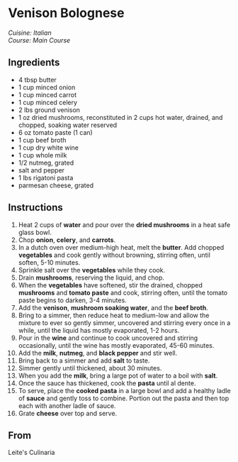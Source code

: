 # Venison Bolognese

_Cuisine:  Italian_<br />
_Course:  Main Course_

## Ingredients

- 4 tbsp butter
- 1 cup minced onion
- 1 cup minced carrot
- 1 cup minced celery
- 2 lbs ground venison
- 1 oz dried mushrooms, reconstituted in 2 cups hot water, drained, and chopped, soaking water reserved
- 6 oz tomato paste (1 can)
- 1 cup beef broth
- 1 cup dry white wine
- 1 cup whole milk
- 1/2 nutmeg, grated
- salt and pepper
- 1 lbs rigatoni pasta
- parmesan cheese, grated

## Instructions

1. Heat 2 cups of **water** and pour over the **dried mushrooms** in a heat safe glass bowl.
1. Chop **onion**, **celery**, and **carrots**.
1. In a dutch oven over medium-high heat, melt the **butter**.  Add chopped **vegetables** and cook gently without browning, stirring often, until soften, 5-10 minutes.
1. Sprinkle salt over the **vegetables** while they cook.
1. Drain **mushrooms**, reserving the liquid, and chop.
1. When the **vegetables** have softened, stir the drained, chopped **mushrooms** and **tomato paste** and cook, stirring often, until the tomato paste begins to darken, 3-4 minutes.
1. Add the **venison**, **mushroom soaking water**, and the **beef broth**.
1. Bring to a simmer, then reduce heat to medium-low and allow the mixture to ever so gently simmer, uncovered and stirring every once in a while, until the liquid has mostly evaporated, 1-2 hours.
1. Pour in the **wine** and continue to cook uncovered and stirring occasionally, until the wine has mostly evaporated, 45-60 minutes.
1. Add the **milk**, **nutmeg**, and **black pepper** and stir well.
1. Bring back to a simmer and add **salt** to taste.
1. Simmer gently until thickened, about 30 minutes.
1. When you add the **milk**, bring a large pot of water to a boil with **salt**.
1. Once the sauce has thickened, cook the **pasta** until al dente.
1. To serve, place the **cooked pasta** in a large bowl and add a healthy ladle of **sauce** and gently toss to combine.  Portion out the pasta and then top each with another ladle of sauce.
1. Grate **cheese** over top and serve.

## From

Leite's Culinaria